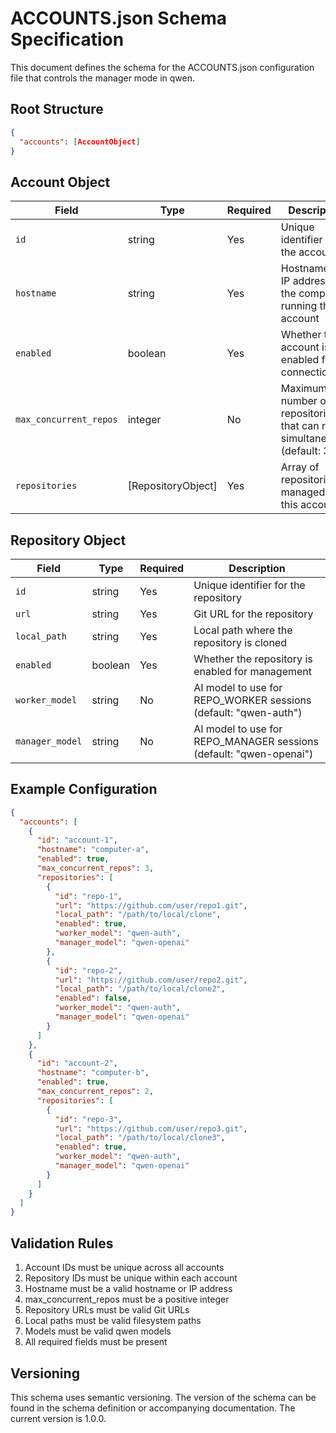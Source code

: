 # ACCOUNTS.json Schema Specification

This document defines the schema for the ACCOUNTS.json configuration file that controls the manager mode in qwen.

## Root Structure

```json
{
  "accounts": [AccountObject]
}
```

## Account Object

| Field | Type | Required | Description |
|-------|------|----------|-------------|
| `id` | string | Yes | Unique identifier for the account |
| `hostname` | string | Yes | Hostname or IP address of the computer running the account |
| `enabled` | boolean | Yes | Whether the account is enabled for connections |
| `max_concurrent_repos` | integer | No | Maximum number of repositories that can run simultaneously (default: 3) |
| `repositories` | [RepositoryObject] | Yes | Array of repositories managed by this account |

## Repository Object

| Field | Type | Required | Description |
|-------|------|----------|-------------|
| `id` | string | Yes | Unique identifier for the repository |
| `url` | string | Yes | Git URL for the repository |
| `local_path` | string | Yes | Local path where the repository is cloned |
| `enabled` | boolean | Yes | Whether the repository is enabled for management |
| `worker_model` | string | No | AI model to use for REPO_WORKER sessions (default: "qwen-auth") |
| `manager_model` | string | No | AI model to use for REPO_MANAGER sessions (default: "qwen-openai") |

## Example Configuration

```json
{
  "accounts": [
    {
      "id": "account-1",
      "hostname": "computer-a",
      "enabled": true,
      "max_concurrent_repos": 3,
      "repositories": [
        {
          "id": "repo-1",
          "url": "https://github.com/user/repo1.git",
          "local_path": "/path/to/local/clone",
          "enabled": true,
          "worker_model": "qwen-auth",
          "manager_model": "qwen-openai"
        },
        {
          "id": "repo-2",
          "url": "https://github.com/user/repo2.git",
          "local_path": "/path/to/local/clone2",
          "enabled": false,
          "worker_model": "qwen-auth",
          "manager_model": "qwen-openai"
        }
      ]
    },
    {
      "id": "account-2",
      "hostname": "computer-b",
      "enabled": true,
      "max_concurrent_repos": 2,
      "repositories": [
        {
          "id": "repo-3",
          "url": "https://github.com/user/repo3.git",
          "local_path": "/path/to/local/clone3",
          "enabled": true,
          "worker_model": "qwen-auth",
          "manager_model": "qwen-openai"
        }
      ]
    }
  ]
}
```

## Validation Rules

1. Account IDs must be unique across all accounts
2. Repository IDs must be unique within each account
3. Hostname must be a valid hostname or IP address
4. max_concurrent_repos must be a positive integer
5. Repository URLs must be valid Git URLs
6. Local paths must be valid filesystem paths
7. Models must be valid qwen models
8. All required fields must be present

## Versioning

This schema uses semantic versioning. The version of the schema can be found in the schema definition or accompanying documentation. The current version is 1.0.0.